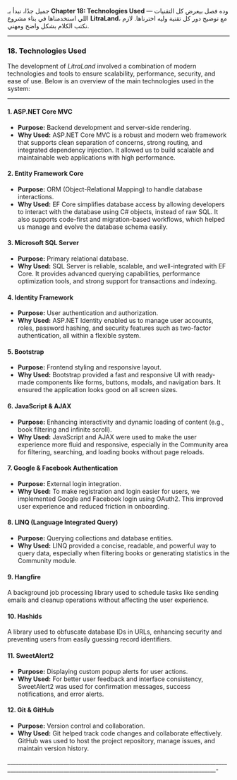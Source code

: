 جميل جدًا، نبدأ بـ **Chapter 18: Technologies Used** — وده فصل بيعرض كل التقنيات اللي استخدمناها في بناء مشروع **LitraLand**، مع توضيح دور كل تقنية وليه اخترناها. لازم نكتب الكلام بشكل واضح ومهني.

---

### **18. Technologies Used**

The development of *LitraLand* involved a combination of modern technologies and tools to ensure scalability, performance, security, and ease of use. Below is an overview of the main technologies used in the system:

---

#### **1. ASP.NET Core MVC**

* **Purpose:** Backend development and server-side rendering.
* **Why Used:** ASP.NET Core MVC is a robust and modern web framework that supports clean separation of concerns, strong routing, and integrated dependency injection. It allowed us to build scalable and maintainable web applications with high performance.

#### **2. Entity Framework Core**

* **Purpose:** ORM (Object-Relational Mapping) to handle database interactions.
* **Why Used:** EF Core simplifies database access by allowing developers to interact with the database using C# objects, instead of raw SQL. It also supports code-first and migration-based workflows, which helped us manage and evolve the database schema easily.

#### **3. Microsoft SQL Server**

* **Purpose:** Primary relational database.
* **Why Used:** SQL Server is reliable, scalable, and well-integrated with EF Core. It provides advanced querying capabilities, performance optimization tools, and strong support for transactions and indexing.

#### **4. Identity Framework**

* **Purpose:** User authentication and authorization.
* **Why Used:** ASP.NET Identity enabled us to manage user accounts, roles, password hashing, and security features such as two-factor authentication, all within a flexible system.

#### **5. Bootstrap**

* **Purpose:** Frontend styling and responsive layout.
* **Why Used:** Bootstrap provided a fast and responsive UI with ready-made components like forms, buttons, modals, and navigation bars. It ensured the application looks good on all screen sizes.

#### **6. JavaScript & AJAX**

* **Purpose:** Enhancing interactivity and dynamic loading of content (e.g., book filtering and infinite scroll).
* **Why Used:** JavaScript and AJAX were used to make the user experience more fluid and responsive, especially in the Community area for filtering, searching, and loading books without page reloads.

#### **7. Google & Facebook Authentication**

* **Purpose:** External login integration.
* **Why Used:** To make registration and login easier for users, we implemented Google and Facebook login using OAuth2. This improved user experience and reduced friction in onboarding.

#### **8. LINQ (Language Integrated Query)**

* **Purpose:** Querying collections and database entities.
* **Why Used:** LINQ provided a concise, readable, and powerful way to query data, especially when filtering books or generating statistics in the Community module.

#### **9. Hangfire**
  A background job processing library used to schedule tasks like sending emails and cleanup operations without affecting the user experience.

#### **10. Hashids**
  A library used to obfuscate database IDs in URLs, enhancing security and preventing users from easily guessing record identifiers.

#### **11. SweetAlert2**

* **Purpose:** Displaying custom popup alerts for user actions.
* **Why Used:** For better user feedback and interface consistency, SweetAlert2 was used for confirmation messages, success notifications, and error alerts.

#### **12. Git & GitHub**

* **Purpose:** Version control and collaboration.
* **Why Used:** Git helped track code changes and collaborate effectively. GitHub was used to host the project repository, manage issues, and maintain version history.


________________________________________________________________________________________________________________________________________________________-


